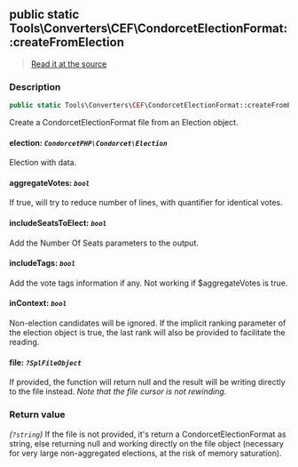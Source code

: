 ## public static Tools\Converters\CEF\CondorcetElectionFormat::createFromElection

> [Read it at the source](https://github.com/julien-boudry/Condorcet/blob/master/src/Tools/Converters/CEF/CondorcetElectionFormat.php#L34)

### Description    

```php
public static Tools\Converters\CEF\CondorcetElectionFormat::createFromElection ( CondorcetPHP\Condorcet\Election $election [, bool $aggregateVotes = true , bool $includeSeatsToElect = true , bool $includeTags = true , bool $inContext = false , ?SplFileObject $file = null] ): ?string
```

Create a CondorcetElectionFormat file from an Election object.
    

#### **election:** *`CondorcetPHP\Condorcet\Election`*   
Election with data.    


#### **aggregateVotes:** *`bool`*   
If true, will try to reduce number of lines, with quantifier for identical votes.    


#### **includeSeatsToElect:** *`bool`*   
Add the Number Of Seats parameters to the output.    


#### **includeTags:** *`bool`*   
Add the vote tags information if any. Not working if $aggregateVotes is true.    


#### **inContext:** *`bool`*   
Non-election candidates will be ignored. If the implicit ranking parameter of the election object is true, the last rank will also be provided to facilitate the reading.    


#### **file:** *`?SplFileObject`*   
If provided, the function will return null and the result will be writing directly to the file instead. _Note that the file cursor is not rewinding_.    


### Return value   

*(`?string`)* If the file is not provided, it's return a CondorcetElectionFormat as string, else returning null and working directly on the file object (necessary for very large non-aggregated elections, at the risk of memory saturation).

